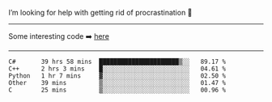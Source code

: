 I’m looking for help with getting rid of procrastination 🤔

-----

Some interesting code :arrow_right: [here](https://github.com/zhen8838/playground)

-----

<!--START_SECTION:waka-->
```text
C#       39 hrs 58 mins  ██████████████████████▒░░   89.17 % 
C++      2 hrs 3 mins    █░░░░░░░░░░░░░░░░░░░░░░░░   04.61 % 
Python   1 hr 7 mins     ▓░░░░░░░░░░░░░░░░░░░░░░░░   02.50 % 
Other    39 mins         ▒░░░░░░░░░░░░░░░░░░░░░░░░   01.47 % 
C        25 mins         ▒░░░░░░░░░░░░░░░░░░░░░░░░   00.96 % 
```
<!--END_SECTION:waka-->

<!--
**zhen8838/zhen8838** is a ✨ _special_ ✨ repository because its `README.md` (this file) appears on your GitHub profile.

Here are some ideas to get you started:

- 🔭 I’m currently working on ...
- 🌱 I’m currently learning ...
- 👯 I’m looking to collaborate on ...
 ...
- 💬 Ask me about ...
- 📫 How to reach me: ...
- 😄 Pronouns: ...
- ⚡ Fun fact: ...
-->
